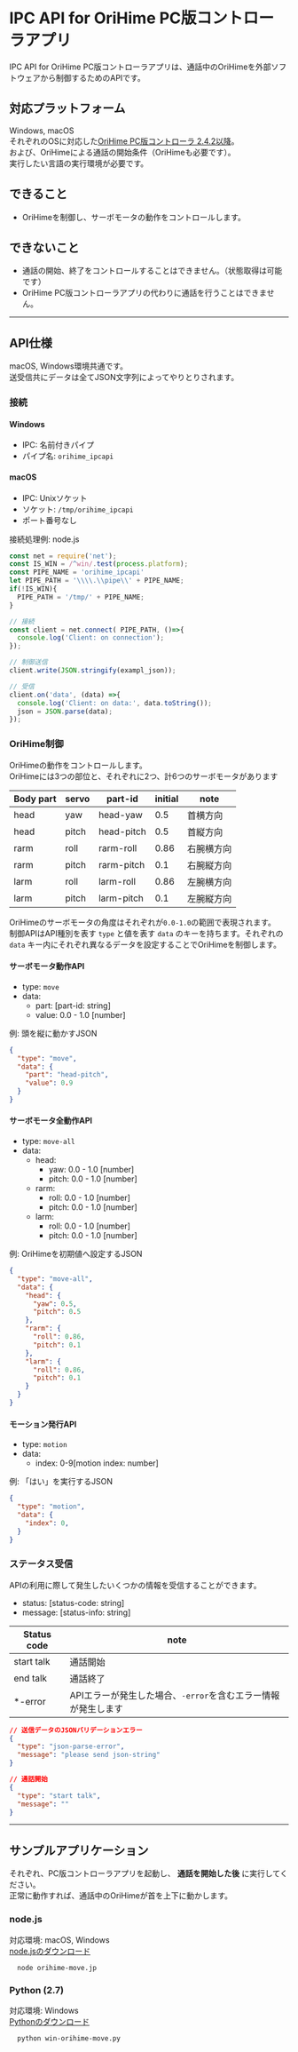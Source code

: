 # IPC API for OriHime PC版コントローラアプリ

IPC API for OriHime PC版コントローラアプリは、通話中のOriHimeを外部ソフトウェアから制御するためのAPIです。

## 対応プラットフォーム
Windows, macOS  
それぞれのOSに対応した[OriHime PC版コントローラ 2.4.2以降](https://biz.orylab.com/#/download)。  
および、OriHimeによる通話の開始条件（OriHimeも必要です）。  
実行したい言語の実行環境が必要です。  

## できること
- OriHimeを制御し、サーボモータの動作をコントロールします。

## できないこと
- 通話の開始、終了をコントロールすることはできません。（状態取得は可能です）
- OriHime PC版コントローラアプリの代わりに通話を行うことはできません。

---

## API仕様
macOS, Windows環境共通です。  
送受信共にデータは全てJSON文字列によってやりとりされます。

### 接続

#### Windows
- IPC: 名前付きパイプ
- パイプ名: `orihime_ipcapi`

#### macOS
- IPC: Unixソケット
- ソケット: `/tmp/orihime_ipcapi`
- ポート番号なし

接続処理例: node.js
```js
const net = require('net');
const IS_WIN = /^win/.test(process.platform);
const PIPE_NAME = 'orihime_ipcapi'
let PIPE_PATH = '\\\\.\\pipe\\' + PIPE_NAME;
if(!IS_WIN){
  PIPE_PATH = '/tmp/' + PIPE_NAME;
}

// 接続
const client = net.connect( PIPE_PATH, ()=>{
  console.log('Client: on connection');
});

// 制御送信
client.write(JSON.stringify(exampl_json));

// 受信
client.on('data', (data) =>{
  console.log('Client: on data:', data.toString());
  json = JSON.parse(data);
});
```

###  OriHime制御
OriHimeの動作をコントロールします。  
OriHimeには3つの部位と、それぞれに2つ、計6つのサーボモータがあります  

|Body part|servo|part-id|initial|note|
|---|---|---|---|---|
|head|yaw|head-yaw|0.5|首横方向|
|head|pitch|head-pitch|0.5|首縦方向|
|rarm|roll|rarm-roll|0.86|右腕横方向|
|rarm|pitch|rarm-pitch|0.1|右腕縦方向|
|larm|roll|larm-roll|0.86|左腕横方向|
|larm|pitch|larm-pitch|0.1|左腕縦方向|

OriHimeのサーボモータの角度はそれぞれが`0.0-1.0`の範囲で表現されます。  
制御APIはAPI種別を表す `type` と値を表す `data` のキーを持ちます。それぞれの `data` キー内にそれぞれ異なるデータを設定することでOriHimeを制御します。

#### サーボモータ動作API
- type: `move`
- data:
  - part: [part-id: string]
  - value: 0.0 - 1.0 [number]


例: 頭を縦に動かすJSON
```json
{
  "type": "move",
  "data": {
    "part": "head-pitch",
    "value": 0.9
  }
}
```

#### サーボモータ全動作API
- type: `move-all`
- data:
  - head:
    - yaw: 0.0 - 1.0 [number]
    - pitch: 0.0 - 1.0 [number]
  - rarm:
    - roll: 0.0 - 1.0 [number]
    - pitch: 0.0 - 1.0 [number]
  - larm:
    - roll: 0.0 - 1.0 [number]
    - pitch: 0.0 - 1.0 [number]

例: OriHimeを初期値へ設定するJSON
```json
{
  "type": "move-all",
  "data": {
    "head": {
      "yaw": 0.5,
      "pitch": 0.5
    },
    "rarm": {
      "roll": 0.86,
      "pitch": 0.1
    },
    "larm": {
      "roll": 0.86,
      "pitch": 0.1
    }
  }
}
```

#### モーション発行API
- type: `motion`
- data:
  - index: 0-9[motion index: number]

例: 「はい」を実行するJSON
```json
{
  "type": "motion",
  "data": {
    "index": 0,
  }
}
```

### ステータス受信
APIの利用に際して発生したいくつかの情報を受信することができます。  

- status: [status-code: string]
- message: [status-info: string]

|Status code|note|
|---|---|
|start talk|通話開始|
|end talk|通話終了|
|*-error|APIエラーが発生した場合、`-error`を含むエラー情報が発生します|

```json
// 送信データのJSONバリデーションエラー
{
  "type": "json-parse-error",
  "message": "please send json-string"
}

// 通話開始
{
  "type": "start talk",
  "message": ""
}
```

---

## サンプルアプリケーション
それぞれ、PC版コントローラアプリを起動し、 **通話を開始した後** に実行してください。  
正常に動作すれば、通話中のOriHimeが首を上下に動かします。

### node.js

対応環境: macOS, Windows  
[node.jsのダウンロード](https://nodejs.org/en/download/)
```
  node orihime-move.jp
```

### Python (2.7)

対応環境: Windows  
[Pythonのダウンロード](https://www.python.org/downloads/)
```
  python win-orihime-move.py
```

